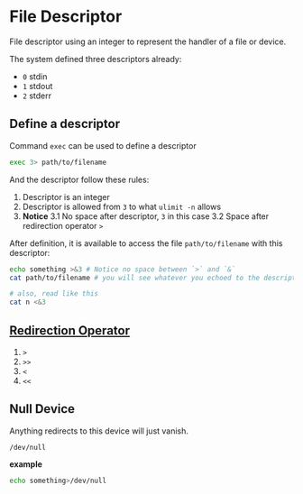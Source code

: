 # File Descriptor

File descriptor using an integer to represent the handler of a file or device.

The system defined three descriptors already:

- `0` stdin
- `1` stdout
- `2` stderr

## Define a descriptor

Command `exec` can be used to define a descriptor

```bash
exec 3> path/to/filename
```

And the descriptor follow these rules:

1. Descriptor is an integer
2. Descriptor is allowed from `3` to what `ulimit -n` allows
3. **Notice**
    3.1 No space after descriptor, `3` in this case
    3.2 Space after redirection operator `>`

After definition, it is available to access the file `path/to/filename` with this descriptor:

```bash
echo something >&3 # Notice no space between `>` and `&`
cat path/to/filename # you will see whatever you echoed to the descriptor

# also, read like this
cat n <&3
```

## [Redirection Operator](/Redirect.md)

1. `>`
2. `>>`
3. `<`
4. `<<`

## Null Device

Anything redirects to this device will just vanish.

```    
/dev/null
```

**example**

```bash
echo something>/dev/null
```
